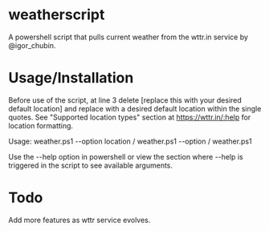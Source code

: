 # weatherscript
A powershell script that pulls current weather from the wttr.in service by @igor_chubin.

# Usage/Installation

Before use of the script, at line 3 delete [replace this with your desired default location] and replace with a desired default location within the single quotes.
See "Supported location types" section at https://wttr.in/:help for location formatting.

Usage: weather.ps1 --option location / weather.ps1 --option / weather.ps1

Use the --help option in powershell or view the section where --help is triggered in the script to see available arguments.

# Todo
Add more features as wttr service evolves.
